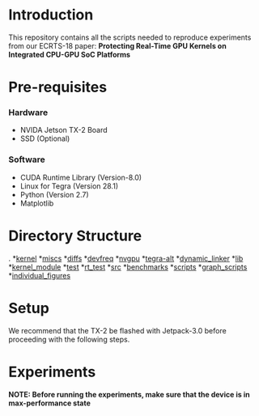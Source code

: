 # Introduction
This repository contains all the scripts needed to reproduce experiments from
our ECRTS-18 paper:
**Protecting Real-Time GPU Kernels on Integrated CPU-GPU SoC Platforms**

# Pre-requisites
### Hardware
+ NVIDA Jetson TX-2 Board
+ SSD (Optional)

### Software
+ CUDA Runtime Library (Version-8.0)
+ Linux for Tegra (Version 28.1)
+ Python (Version 2.7)
+ Matplotlib

# Directory Structure
.
 *[kernel]( ./kernel)
   *[miscs]( ./kernel/miscs)
   *[diffs]( ./kernel/miscs/diffs)
   *[devfreq]( ./kernel/miscs/diffs/devfreq)
   *[nvgpu]( ./kernel/miscs/diffs/nvgpu)
   *[tegra-alt]( ./kernel/miscs/diffs/tegra-alt)
 *[dynamic_linker]( ./dynamic_linker)
   *[lib]( ./dynamic_linker/lib)
 *[kernel_module]( ./kernel_module)
   *[test]( ./kernel_module/test)
     *[rt_test]( ./kernel_module/test/rt_test)
   *[src]( ./kernel_module/src)
 *[benchmarks]( ./benchmarks)
 *[scripts]( ./scripts)
     *[graph_scripts]( ./scripts/graph_scripts)
     *[individual_figures]( ./scripts/individual_figures)

# Setup
We recommend that the TX-2 be flashed with Jetpack-3.0 before proceeding with
the following steps.

# Experiments
**NOTE: Before running the experiments, make sure that the device is in max-performance state**
